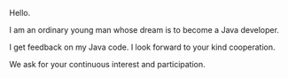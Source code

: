 Hello.

I am an ordinary young man whose dream is to become a Java developer.

I get feedback on my Java code.
I look forward to your kind cooperation.

We ask for your continuous interest and participation.
